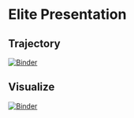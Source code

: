 # Elite Presentation

## Trajectory
[![Binder](https://mybinder.org/badge_logo.svg)](https://mybinder.org/v2/gh/KoehnLab/ElitePresentation.git/HEAD?labpath=trajectory.ipynb)

## Visualize
[![Binder](https://mybinder.org/badge_logo.svg)](https://mybinder.org/v2/gh/KoehnLab/ElitePresentation.git/HEAD?labpath=visualize.ipynb)